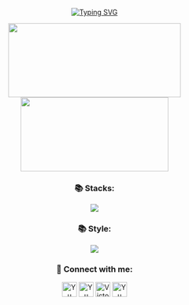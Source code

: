 <div align="center">

[![Typing SVG](https://readme-typing-svg.demolab.com?font=Fira+Code&weight=700&duration=2000&pause=5000&color=F7F7F7&center=true&vCenter=true&random=false&width=435&lines=Olá+me+chamo+Victor+Gustavo+%F0%9F%91%8B)](https://git.io/typing-svg)

<img width="350" height="150" src="https://github-readme-stats.vercel.app/api?username=victorgustavodev&show_icons=true&hide_border=true&theme=dark" />
<img width="300" height="150"  src="https://github-readme-stats.vercel.app/api/top-langs/?username=victorgustavodev&layout=compact&langs_count=7&theme=dark"/>
<h3 >📚 Stacks: </h3>
<img src="https://skillicons.dev/icons?i=js,typescript,react,nodejs,mysql"/>
<h3 >📚 Style: </h3>
<img src="https://skillicons.dev/icons?i=css,bootstrap,tailwind,sass"/>

<h3 align ="">💬 Connect with me:</h3>
<a href="https://www.linkedin.com/in/victorgs-dev/"><img  src="https://raw.githubusercontent.com/yushi1007/yushi1007/main/images/linkedin.svg" alt="Yu Shi | LinkedIn" width="30px"/></a>
<a href="https://www.instagram.com/victorgs03/"><img  src="https://raw.githubusercontent.com/yushi1007/yushi1007/main/images/instagram.svg" alt="Yu Shi | Instagram" width="30px"/></a>
<a href="https://api.whatsapp.com/send/?phone=5581996512724&text=+Ol%C3%A1%2C+Tudo+bem%3F&type=phone_number&app_absent=0"><img  src="https://www.svgrepo.com/show/176768/whatsapp-social-media.svg" alt="Victor | Whatsapp" width="30px"/></a>
<a href="mailto:victorgustavodev@gmail.com"><img  src="https://www.svgrepo.com/show/349379/gmail-old.svg" alt="Yu Shi | LinkedIn" width="30px"/></a>

</div>
<!--https://skillicons.dev/icons?i=mysql, react

